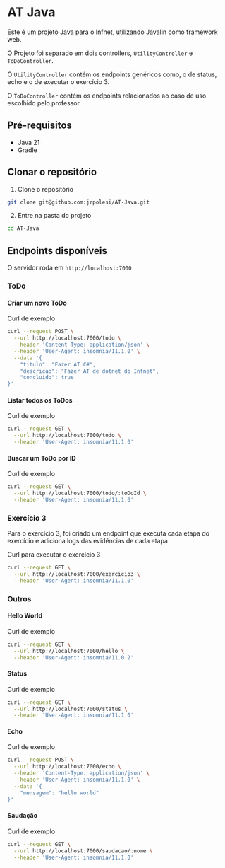 # AT Java

Este é um projeto Java para o Infnet, utilizando Javalin como framework web.

O Projeto foi separado em dois controllers, `UtilityController` e `ToDoController`.

O `UtilityController` contém os endpoints genéricos como, o de status, echo e o de executar o
exercício 3.

O `ToDoController` contém os endpoints relacionados ao caso de uso escolhido pelo professor.

## Pré-requisitos

- Java 21
- Gradle

## Clonar o repositório

1. Clone o repositório

```bash
git clone git@github.com:jrpolesi/AT-Java.git
```

2. Entre na pasta do projeto

```bash
cd AT-Java
```

## Endpoints disponíveis

O servidor roda em `http://localhost:7000`

### ToDo

#### Criar um novo ToDo

Curl de exemplo

```bash
curl --request POST \
  --url http://localhost:7000/todo \
  --header 'Content-Type: application/json' \
  --header 'User-Agent: insomnia/11.1.0' \
  --data '{
	"titulo": "Fazer AT C#",
	"descricao": "Fazer AT de dotnet do Infnet",
	"concluido": true
}'
```

#### Listar todos os ToDos

Curl de exemplo

```bash
curl --request GET \
  --url http://localhost:7000/todo \
  --header 'User-Agent: insomnia/11.1.0'
```

#### Buscar um ToDo por ID

Curl de exemplo

```bash
curl --request GET \
  --url http://localhost:7000/todo/:toDoId \
  --header 'User-Agent: insomnia/11.1.0'
```

### Exercício 3

Para o exercício 3, foi criado um endpoint que executa cada etapa do exercício e adiciona logs das
evidências de cada etapa

Curl para executar o exercício 3

```bash
curl --request GET \
  --url http://localhost:7000/exercicio3 \
  --header 'User-Agent: insomnia/11.1.0'
```

### Outros

#### Hello World

Curl de exemplo

```bash
curl --request GET \
  --url http://localhost:7000/hello \
  --header 'User-Agent: insomnia/11.0.2'
```

#### Status

Curl de exemplo

```bash
curl --request GET \
  --url http://localhost:7000/status \
  --header 'User-Agent: insomnia/11.1.0'
```

#### Echo

Curl de exemplo

```bash
curl --request POST \
  --url http://localhost:7000/echo \
  --header 'Content-Type: application/json' \
  --header 'User-Agent: insomnia/11.1.0' \
  --data '{
	"mensagem": "hello world"
}'
```

#### Saudação

Curl de exemplo

```bash
curl --request GET \
  --url http://localhost:7000/saudacao/:nome \
  --header 'User-Agent: insomnia/11.1.0'
```